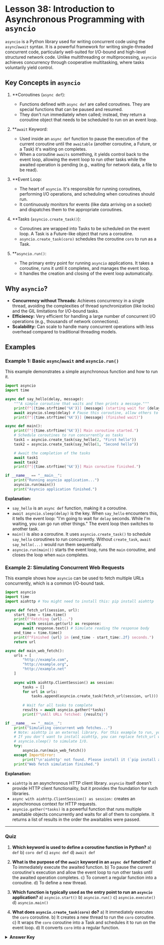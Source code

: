 
# Lesson 38: Introduction to Asynchronous Programming with `asyncio`

`asyncio` is a Python library used for writing concurrent code using the `async`/`await` syntax. It is a powerful framework for writing single-threaded concurrent code, particularly well-suited for I/O-bound and high-level structured network code. Unlike multithreading or multiprocessing, `asyncio` achieves concurrency through cooperative multitasking, where tasks voluntarily yield control.

## Key Concepts in `asyncio`

1.  **Coroutines (`async def`):
    *   Functions defined with `async def` are called coroutines. They are special functions that can be paused and resumed.
    *   They don't run immediately when called; instead, they return a coroutine object that needs to be scheduled to run on an event loop.

2.  **`await` Keyword:
    *   Used inside an `async def` function to pause the execution of the current coroutine until the `awaitable` (another coroutine, a Future, or a Task) it's waiting on completes.
    *   When a coroutine `awaits` something, it yields control back to the event loop, allowing the event loop to run other tasks while the awaited operation is pending (e.g., waiting for network data, a file to be read).

3.  **Event Loop:
    *   The heart of `asyncio`. It's responsible for running coroutines, performing I/O operations, and scheduling when coroutines should run.
    *   It continuously monitors for events (like data arriving on a socket) and dispatches them to the appropriate coroutines.

4.  **Tasks (`asyncio.create_task()`):
    *   Coroutines are wrapped into Tasks to be scheduled on the event loop. A Task is a Future-like object that runs a coroutine.
    *   `asyncio.create_task(coro)` schedules the coroutine `coro` to run as a Task.

5.  **`asyncio.run()`:
    *   The primary entry point for running `asyncio` applications. It takes a coroutine, runs it until it completes, and manages the event loop.
    *   It handles the creation and closing of the event loop automatically.

## Why `asyncio`?

*   **Concurrency without Threads:** Achieves concurrency in a single thread, avoiding the complexities of thread synchronization (like locks) and the GIL limitations for I/O-bound tasks.
*   **Efficiency:** Very efficient for handling a large number of concurrent I/O operations (e.g., thousands of network connections).
*   **Scalability:** Can scale to handle many concurrent operations with less overhead compared to traditional threading models.

## Examples

### Example 1: Basic `async`/`await` and `asyncio.run()`

This example demonstrates a simple asynchronous function and how to run it.

```python
import asyncio
import time

async def say_hello(delay, message):
    """A simple coroutine that waits and then prints a message."""
    print(f"[{time.strftime('%X')}] {message} (starting wait for {delay}s)")
    await asyncio.sleep(delay) # Pause this coroutine, allow others to run
    print(f"[{time.strftime('%X')}] {message} (finished wait)")

async def main():
    print(f"[{time.strftime('%X')}] Main coroutine started.")
    # Schedule coroutines to run concurrently as tasks
    task1 = asyncio.create_task(say_hello(2, "First hello"))
    task2 = asyncio.create_task(say_hello(1, "Second hello"))

    # Await the completion of the tasks
    await task1
    await task2
    print(f"[{time.strftime('%X')}] Main coroutine finished.")

if __name__ == "__main__":
    print("Running asyncio application...")
    asyncio.run(main())
    print("Asyncio application finished.")
```

**Explanation:**

*   `say_hello` is an `async def` function, making it a coroutine.
*   `await asyncio.sleep(delay)` is the key. When `say_hello` encounters this, it tells the event loop: "I'm going to wait for `delay` seconds. While I'm waiting, you can go run other things." The event loop then switches to another task.
*   `main()` is also a coroutine. It uses `asyncio.create_task()` to schedule `say_hello` coroutines to run concurrently. Without `create_task`, `await say_hello(...)` would run them sequentially.
*   `asyncio.run(main())` starts the event loop, runs the `main` coroutine, and closes the loop when `main` completes.

### Example 2: Simulating Concurrent Web Requests

This example shows how `asyncio` can be used to fetch multiple URLs concurrently, which is a common I/O-bound task.

```python
import asyncio
import time
import aiohttp # You might need to install this: pip install aiohttp

async def fetch_url(session, url):
    start_time = time.time()
    print(f"Fetching {url}...")
    async with session.get(url) as response:
        await response.text() # Simulate reading the response body
    end_time = time.time()
    print(f"Finished {url} in {end_time - start_time:.2f} seconds.")
    return url

async def main_web_fetch():
    urls = [
        "http://example.com",
        "http://example.org",
        "http://example.net"
    ]
    
    async with aiohttp.ClientSession() as session:
        tasks = []
        for url in urls:
            tasks.append(asyncio.create_task(fetch_url(session, url)))
        
        # Wait for all tasks to complete
        results = await asyncio.gather(*tasks)
        print(f"\nAll URLs fetched: {results}")

if __name__ == "__main__":
    print("Simulating concurrent web fetches...")
    # Note: aiohttp is an external library. For this example to run, you need to install it.
    # If you don't want to install aiohttp, you can replace fetch_url with a simple
    # asyncio.sleep() to simulate I/O.
    try:
        asyncio.run(main_web_fetch())
    except ImportError:
        print("\n'aiohttp' not found. Please install it (`pip install aiohttp`) or run the simpler examples.")
    print("Web fetch simulation finished.")
```

**Explanation:**

*   `aiohttp` is an asynchronous HTTP client library. `asyncio` itself doesn't provide HTTP client functionality, but it provides the foundation for such libraries.
*   `async with aiohttp.ClientSession() as session:` creates an asynchronous context for HTTP requests.
*   `asyncio.gather(*tasks)` is a powerful function that runs multiple awaitable objects concurrently and waits for all of them to complete. It returns a list of results in the order the awaitables were passed.

---

### Quiz

1.  **Which keyword is used to define a coroutine function in Python?**
    a) `def`
    b) `coro def`
    c) `async def`
    d) `await def`

2.  **What is the purpose of the `await` keyword in an `async def` function?**
    a) To immediately execute the awaited function.
    b) To pause the current coroutine's execution and allow the event loop to run other tasks until the awaited operation completes.
    c) To convert a regular function into a coroutine.
    d) To define a new thread.

3.  **Which function is typically used as the entry point to run an `asyncio` application?**
    a) `asyncio.start()`
    b) `asyncio.run()`
    c) `asyncio.execute()`
    d) `asyncio.main()`

4.  **What does `asyncio.create_task(coro)` do?**
    a) It immediately executes the `coro` coroutine.
    b) It creates a new thread to run the `coro` coroutine.
    c) It wraps the `coro` coroutine into a Task and schedules it to run on the event loop.
    d) It converts `coro` into a regular function.

<details>
  <summary><b>Answer Key</b></summary>
  1. c
  2. b
  3. b
  4. c
</details>
